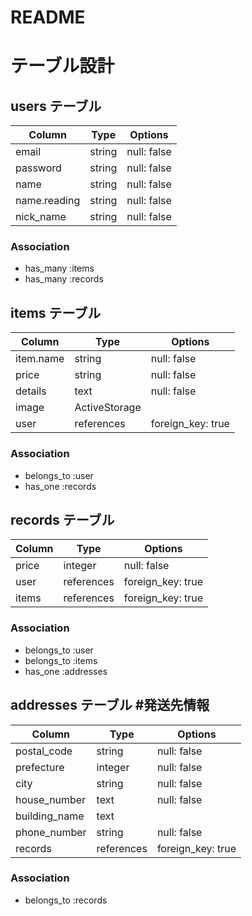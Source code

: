# README

# テーブル設計

## users テーブル

| Column        | Type   | Options     |
| ------------- | ------ | ----------- |
| email         | string | null: false |
| password      | string | null: false |
| name          | string | null: false |
| name.reading  | string | null: false | #ヨミガナ
| nick_name     | string | null: false | #ニックネーム

### Association

- has_many :items
- has_many :records

## items テーブル

| Column     | Type          | Options           |
| ---------- | ------------- | ----------------- |
| item.name  | string        | null: false       |
| price      | string        | null: false       |
| details    | text          | null: false       | #詳細
| image      | ActiveStorage |                   |
| user       | references    | foreign_key: true |

### Association

- belongs_to :user
- has_one :records

## records テーブル

| Column     | Type       | Options           |
| ---------- | ---------- | ----------------- |
| price      | integer    | null: false       |
| user       | references | foreign_key: true |
| items      | references | foreign_key: true |
### Association

- belongs_to :user
- belongs_to :items
- has_one :addresses

## addresses テーブル  #発送先情報

| Column        | Type       | Options           |
| ------------- | ---------- | ----------------- |
| postal_code   | string     | null: false       | #郵便番号
| prefecture    | integer    | null: false       | #都道府県
| city          | string     | null: false       | #市町村
| house_number  | text       | null: false       | #丁目、番地、号
| building_name | text       |                   | #建物名
| phone_number  | string     | null: false       | #電話番号
| records       | references | foreign_key: true |

### Association

- belongs_to :records
